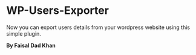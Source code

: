 # WP-Users-Exporter
Now you can export users details from your wordpress website using this simple plugin.







**By Faisal Dad Khan**
